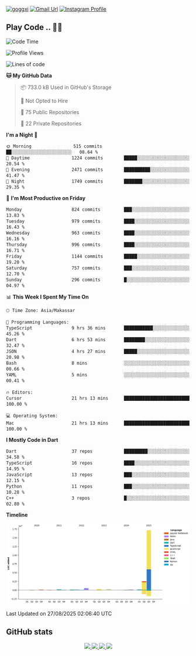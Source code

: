 [![goggxi](https://img.shields.io/badge/Portofolio-Goggxi-orange)](https://goggxi.github.io)
[![Gmail Url](https://img.shields.io/twitter/url?label=Goggxi@gmail.com&logo=gmail&style=social&url=http%3A%2F%2Fmailto%3Acontact.Goggxi@gmail.com)](mailto:Goggxi@gmail.com) [![Instagram Profile](https://img.shields.io/twitter/url?label=moh_rifkan&logo=instagram&style=social&url=https://www.instagram.com/moh_rifkan/)](https://www.instagram.com/moh_rifkan/)

## Play Code .. 💬🚀

<!-- [![Moh Rifkan GitHub stats](https://github-readme-stats.vercel.app/api?username=goggxi&count_private=true&show_icons=true&theme=dracula&custom_title=Goggxi%20Statistic%20🚀)](https://github.com/goggxi/goggxi)

[![Top Langs](https://github-readme-stats.vercel.app/api/top-langs/?username=goggxi&langs_count=8&layout=compact&show_icons=true&theme=dracula)](https://github.com/goggxi/goggxi) -->

<!--START_SECTION:waka-->
![Code Time](http://img.shields.io/badge/Code%20Time-4%2C496%20hrs%2027%20mins-blue)

![Profile Views](http://img.shields.io/badge/Profile%20Views-21-blue)

![Lines of code](https://img.shields.io/badge/From%20Hello%20World%20I%27ve%20Written-21.7%20million%20lines%20of%20code-blue)

**🐱 My GitHub Data** 

> 📦 733.0 kB Used in GitHub's Storage 
 > 
> 🚫 Not Opted to Hire
 > 
> 📜 75 Public Repositories 
 > 
> 🔑 22 Private Repositories 
 > 
**I'm a Night 🦉** 

```text
🌞 Morning                515 commits         ██░░░░░░░░░░░░░░░░░░░░░░░   08.64 % 
🌆 Daytime                1224 commits        █████░░░░░░░░░░░░░░░░░░░░   20.54 % 
🌃 Evening                2471 commits        ██████████░░░░░░░░░░░░░░░   41.47 % 
🌙 Night                  1749 commits        ███████░░░░░░░░░░░░░░░░░░   29.35 % 
```
📅 **I'm Most Productive on Friday** 

```text
Monday                   824 commits         ███░░░░░░░░░░░░░░░░░░░░░░   13.83 % 
Tuesday                  979 commits         ████░░░░░░░░░░░░░░░░░░░░░   16.43 % 
Wednesday                963 commits         ████░░░░░░░░░░░░░░░░░░░░░   16.16 % 
Thursday                 996 commits         ████░░░░░░░░░░░░░░░░░░░░░   16.71 % 
Friday                   1144 commits        █████░░░░░░░░░░░░░░░░░░░░   19.20 % 
Saturday                 757 commits         ███░░░░░░░░░░░░░░░░░░░░░░   12.70 % 
Sunday                   296 commits         █░░░░░░░░░░░░░░░░░░░░░░░░   04.97 % 
```


📊 **This Week I Spent My Time On** 

```text
🕑︎ Time Zone: Asia/Makassar

💬 Programming Languages: 
TypeScript               9 hrs 36 mins       ███████████░░░░░░░░░░░░░░   45.26 % 
Dart                     6 hrs 53 mins       ████████░░░░░░░░░░░░░░░░░   32.47 % 
JSON                     4 hrs 27 mins       █████░░░░░░░░░░░░░░░░░░░░   20.98 % 
Bash                     8 mins              ░░░░░░░░░░░░░░░░░░░░░░░░░   00.66 % 
YAML                     5 mins              ░░░░░░░░░░░░░░░░░░░░░░░░░   00.41 % 

🔥 Editors: 
Cursor                   21 hrs 13 mins      █████████████████████████   100.00 % 

💻 Operating System: 
Mac                      21 hrs 13 mins      █████████████████████████   100.00 % 
```

**I Mostly Code in Dart** 

```text
Dart                     37 repos            █████████░░░░░░░░░░░░░░░░   34.58 % 
TypeScript               16 repos            ████░░░░░░░░░░░░░░░░░░░░░   14.95 % 
JavaScript               13 repos            ███░░░░░░░░░░░░░░░░░░░░░░   12.15 % 
Python                   11 repos            ███░░░░░░░░░░░░░░░░░░░░░░   10.28 % 
C++                      3 repos             █░░░░░░░░░░░░░░░░░░░░░░░░   02.80 % 
```



**Timeline**

![Lines of Code chart](https://raw.githubusercontent.com/Goggxi/Goggxi/main/assets/bar_graph.png)


 Last Updated on 27/08/2025 02:06:40 UTC
<!--END_SECTION:waka-->

## GitHub stats

<p align="center">
  <a href="https://github.com/goggxi">
    <img src="http://github-profile-summary-cards.vercel.app/api/cards/profile-details?username=goggxi&theme=transparent" />
  </a>
  <a href="https://github.com/goggxi">
    <img src="https://github-readme-streak-stats.herokuapp.com/?user=goggxi&hide_border=true&card_width=338&theme=transparent" />
  </a>
  <a href="https://github.com/goggxi">
    <img src="http://github-profile-summary-cards.vercel.app/api/cards/stats?username=goggxi&theme=transparent" />
  </a>
  <a href="https://github.com/goggxi">
    <img src="https://github-readme-stats.vercel.app/api/top-langs/?username=goggxi&langs_count=10&exclude_repo=&hide=c,makefile,html,css,sass,nix,nunjucks,tsql,dockerfile,shell&card_width=699&hide_border=true&theme=transparent" />
  </a>
  <!-- <br/>
  <a href="https://github.com/goggxi">
    <img src="https://komarev.com/ghpvc/?username=goggxi&color=blue&style=flat" />
  </a> -->
</p>
